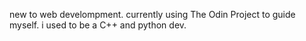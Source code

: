 new to web develompment. currently using The Odin Project to guide myself.
i used to be a C++ and python dev.
